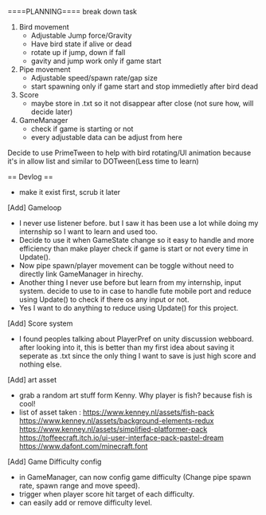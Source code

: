 ====PLANNING====
break down task
1. Bird movement
   - Adjustable Jump force/Gravity
   - Have bird state if alive or dead
   - rotate up if jump, down if fall
   - gavity and jump work only if game start
2. Pipe movement
   - Adjustable speed/spawn rate/gap size
   - start spawning only if game start and stop immedietly after bird dead
3. Score
   - maybe store in .txt so it not disappear after close (not sure how, will decide later)
4. GameManager
   - check if game is starting or not
   - every adjustable data can be adjust from here

Decide to use PrimeTween to help with bird rotating/UI animation because it's in allow list and similar to DOTween(Less time to learn)

== Devlog ==
- make it exist first, scrub it later
  
[Add] Gameloop
- I never use listener before. but I saw it has been use a lot while doing my internship so I want to learn and used too.
- Decide to use it when GameState change so it easy to handle and more efficiency than make player check if game is start or not every time in Update().
- Now pipe spawn/player movement can be toggle without need to directly link GameManager in hirechy.
- Another thing I never use before but learn from my internship, input system. decide to use to in case to handle fute mobile port and reduce using Update() to check if there os any input or not.
- Yes I want to do anything to reduce using Update() for this project.
  
[Add] Score system
- I found peoples talking about PlayerPref on unity discussion webboard. after looking into it, this is better than my first idea about saving it seperate as .txt since the only thing I want to save is just high score and nothing else.
  
[Add] art asset
- grab a random art stuff form Kenny. Why player is fish? because fish is cool!
- list of asset taken :
https://www.kenney.nl/assets/fish-pack
https://www.kenney.nl/assets/background-elements-redux
https://www.kenney.nl/assets/simplified-platformer-pack
https://toffeecraft.itch.io/ui-user-interface-pack-pastel-dream
https://www.dafont.com/minecraft.font

[Add] Game Difficulty config
- in GameManager, can now config game difficulty (Change pipe spawn rate, spawn range and move speed).
- trigger when player score hit target of each difficulty.
- can easily add or remove difficulty level.
